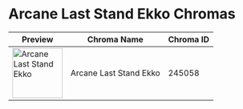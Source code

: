 # Arcane Last Stand Ekko Chromas

| Preview | Chroma Name | Chroma ID |
|---|---|---|
| <img src='https://raw.communitydragon.org/latest/plugins/rcp-be-lol-game-data/global/default/v1/champion-chroma-images/245/245058.png' alt='Arcane Last Stand Ekko' width='100'> | Arcane Last Stand Ekko | 245058 |
